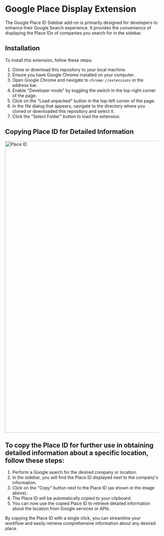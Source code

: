 # Google Place Display Extension

The Google Place ID Sidebar add-on is primarily designed for developers to enhance their Google Search experience. It provides the convenience of displaying the Place IDs of companies you search for in the sidebar.

## Installation

To install this extension, follow these steps:

1. Clone or download this repository to your local machine.
2. Ensure you have Google Chrome installed on your computer.
3. Open Google Chrome and navigate to `chrome://extensions` in the address bar.
4. Enable "Developer mode" by toggling the switch in the top-right corner of the page.
5. Click on the "Load unpacked" button in the top-left corner of the page.
6. In the file dialog that appears, navigate to the directory where you cloned or downloaded this repository and select it.
7. Click the "Select Folder" button to load the extension.

## Copying Place ID for Detailed Information

<img width="954" alt="Place ID" src="https://github.com/CodeWithDennis/google-place-display-extension/assets/23448484/05e3585c-0205-4234-b906-40de700ca1b9">


## To copy the Place ID for further use in obtaining detailed information about a specific location, follow these steps:

1. Perform a Google search for the desired company or location.
2. In the sidebar, you will find the Place ID displayed next to the company's information.
3. Click on the "Copy" button next to the Place ID (as shown in the image above).
4. The Place ID will be automatically copied to your clipboard.
5. You can now use the copied Place ID to retrieve detailed information about the location from Google services or APIs.

By copying the Place ID with a single click, you can streamline your workflow and easily retrieve comprehensive information about any desired place.
